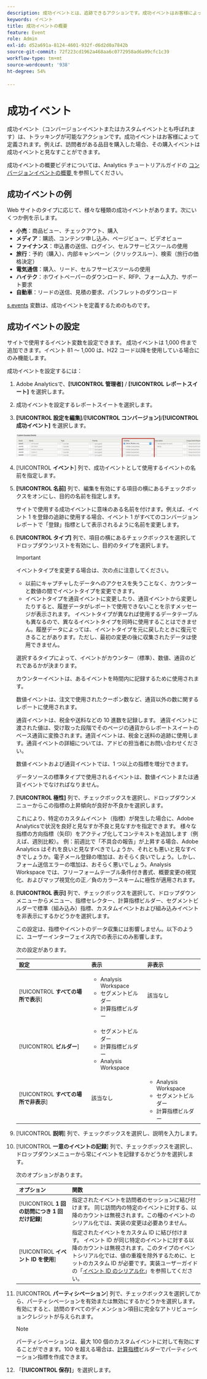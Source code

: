 ```yaml
---
description: 成功イベントとは、追跡できるアクションです。成功イベントはお客様によって定義されます。例えば、訪問者があるアイテムを購入した場合、その購入イベントは成功イベントと見なすことができます。
keywords: イベント
title: 成功イベントの概要
feature: Event
role: Admin
exl-id: d52a691a-8124-4601-932f-d6d2d0a7842b
source-git-commit: 72f223cd1962a468aa6c0772958ad6a99cfc1c39
workflow-type: tm+mt
source-wordcount: '938'
ht-degree: 54%

---
```


# 成功イベント

成功イベント（コンバージョンイベントまたはカスタムイベントとも呼ばれます）は、トラッキングが可能なアクションです。成功イベントはお客様によって定義されます。例えば、訪問者がある品目を購入した場合、その購入イベントは成功イベントと見なすことができます。

成功イベントの概要ビデオについては、Analytics チュートリアルガイドの [ コンバージョンイベントの概要 ](https://experienceleague.adobe.com/en/docs/analytics-learn/tutorials/analysis-workspace/metrics/introduction-to-conversion-events) を参照してください。

## 成功イベントの例

Web サイトのタイプに応じて、様々な種類の成功イベントがあります。次にいくつか例を示します。

* **小売**：商品ビュー、チェックアウト、購入
* **メディア**：購読、コンテンツ申し込み、ページビュー、ビデオビュー
* **ファイナンス**：申込書の送信、ログイン、セルフサービスツールの使用
* **旅行**：予約（購入）、内部キャンペーン（クリックスルー）、検索（旅行の価格決定）
* **電気通信**：購入、リード、セルフサービスツールの使用
* **ハイテク**：ホワイトペーパーのダウンロード、RFP、フォーム入力、サポート要求
* **自動車**：リードの送信、見積の要求、パンフレットのダウンロード

[s.events](https://experienceleague.adobe.com/docs/analytics/implementation/vars/page-vars/events/event-serialization.html?lang=ja) 変数は、成功イベントを定義するためのものです。

## 成功イベントの設定

サイトで使用するイベント変数を設定できます。 成功イベントは 1,000 件まで追加できます。イベント 81 ～ 1,000 は、H22 コード以降を使用している場合にのみ機能します。

成功イベントを設定するには：

1. Adobe Analyticsで、**[!UICONTROL 管理者]** / **[!UICONTROL レポートスイート]** を選択します。
1. 成功イベントを設定するレポートスイートを選択します。
1. **[!UICONTROL 設定を編集]**/**[!UICONTROL コンバージョン]**/**[!UICONTROL 成功イベント]** を選択します。

   ![手順の結果](/help/admin/admin/c-manage-report-suites/c-edit-report-suites/conversion-var-admin/c-success-events/assets/success_event_page.png)

1. [!UICONTROL **イベント**] 列で、成功イベントとして使用するイベントの名前を指定します。

1. **[!UICONTROL 名前]** 列で、編集を有効にする項目の横にあるチェックボックスをオンにし、目的の名前を指定します。

   サイトで使用する成功イベントに意味のある名前を付けます。例えば、イベント 1 を登録の追跡に使用する場合、イベント 1 がすべてのコンバージョンレポートで「登録」指標として表示されるように名前を変更します。

1. **[!UICONTROL タイプ]** 列で、項目の横にあるチェックボックスを選択してドロップダウンリストを有効にし、目的のタイプを選択します。

   >[!IMPORTANT]
   >
   >イベントタイプを変更する場合は、次の点に注意してください。<ul><li>以前にキャプチャしたデータへのアクセスを失うことなく、カウンターと数値の間でイベントタイプを変更できます。</li><li>イベントタイプを通貨イベントに変更したり、通貨イベントから変更したりすると、履歴データがレポートで使用できないことを示すメッセージが表示されます。 イベントタイプが異なれば使用するデータテーブルも異なるので、異なるイベントタイプを同時に使用することはできません。履歴データによっては、イベントタイプを元に戻したときに復元できることがあります。ただし、最初の変更の後に収集されたデータは使用できません。</li></ul>

   選択するタイプによって、イベントがカウンター（標準）、数値、通貨のどれであるかが決まります。 <p>カウンターイベントは、あるイベントを時間内に記録するために使用されます。</p><p>数値イベントは、注文で使用されたクーポン数など、通貨以外の数に関するレポートに使用されます。</p> <p>通貨イベントは、税金や送料などの 10 進数を記録します。 通貨イベントに渡された値は、受け取った段階でそのページの通貨からレポートスイートのベース通貨に変換されます。通貨イベントは、税金と送料の追跡に使用します。通貨イベントの詳細については、アドビの担当者にお問い合わせください。<p>数値イベントおよび通貨イベントでは、1 つ以上の指標を増分できます。</p><p>データソースの標準タイプで使用されるイベントは、数値イベントまたは通貨イベントでなければなりません。</p>

1. **[!UICONTROL 極性]** 列で、チェックボックスを選択し、ドロップダウンメニューからこの指標の上昇傾向が良好か不良かを選択します。

   これにより、特定のカスタムイベント（指標）が発生した場合に、Adobe Analyticsで状況を良好と見なすか不良と見なすかを指定できます。 様々な指標の方向指標（矢印）をアクティブ化してコンテキストを追加します（例えば、週別比較）。  例：前週比で「不具合の報告」が上昇する場合、Adobe Analytics はそれを良いと見なすべきでしょうか、それとも悪いと見なすべきでしょうか。電子メール登録の増加は、おそらく良いでしょう。しかし、フォーム送信エラーの増加は、おそらく悪いでしょう。Analysis Workspace では、フリーフォームテーブル条件付き書式、概要変更の視覚化、およびマップ視覚化の正／負のカラースキームに極性が適用されます。

1. **[!UICONTROL 表示]** 列で、チェックボックスを選択して、ドロップダウンメニューからメニュー、指標セレクター、計算指標ビルダー、セグメントビルダーで標準（組み込み）指標、カスタムイベントおよび組み込みイベントを非表示にするかどうかを選択します。

   この設定は、指標やイベントのデータ収集には影響しません。以下のように、ユーザーインターフェイス内での表示にのみ影響します。

   次の設定があります。

   | 設定 | 表示 | 非表示 |
   |---------|----------|---------|
   | [!UICONTROL **すべての場所で表示**] | <ul><li>Analysis Workspace</li><li>セグメントビルダー</li><li>計算指標ビルダー</li></ul> | 該当なし |
   | [!UICONTROL **ビルダー**] | <ul><li>セグメントビルダー</li><li>計算指標ビルダー</li><li>Analysis Workspace</li></ul> |
   | [!UICONTROL **すべての場所で非表示**] | 該当なし | <ul><li>Analysis Workspace</li><li>セグメントビルダー</li><li>計算指標ビルダー</li></ul> |

1. [!UICONTROL **説明**] 列で、チェックボックスを選択し、説明を入力します。
1. [!UICONTROL **一意のイベントの記録**] 列で、チェックボックスを選択し、ドロップダウンメニューから常にイベントを記録するかどうかを選択します。

   次のオプションがあります。

   | オプション | 関数 |
   |---------|----------|
   | [!UICONTROL **1 回の訪問につき 1 回だけ記録**] | 指定されたイベントを訪問者のセッションに結び付けます。 同じ訪問内の特定のイベントに対する、以降のカウントは無視されます。この種のイベントのシリアル化では、実装の変更は必要ありません。 |
   | [!UICONTROL **イベント ID を使用**] | 指定されたイベントをカスタム ID に結び付けます。 イベント ID が同じ特定のイベントに対する以降のカウントは無視されます。このタイプのイベントシリアル化では、値の重複を除外するために、ヒットのカスタム ID が必要です。実装ユーザーガイドの「[イベント ID のシリアル化](/help/implement/vars/page-vars/events/event-serialization.md)」を参照してください。 |

1. [!UICONTROL **パーティシペーション**] 列で、チェックボックスを選択してから、パーティシペーションを有効または無効にするかどうかを選択します。 有効にすると、訪問のすべてのディメンション項目に完全なアトリビューションクレジットが与えられます。

   >[!NOTE]
   >
   >パーティシペーションは、最大 100 個のカスタムイベントに対して有効にすることができます。100 を超える場合は、[計算指標](/help/components/c-calcmetrics/c-workflow/cm-workflow/c-build-metrics/participation-metric.md)ビルダーでパーティシペーション指標を作成できます。

1. 「**[!UICONTROL 保存]**」を選択します。
